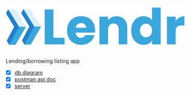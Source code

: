 # ![Lendr Logo](https://github.com/dl90/lendr/blob/main/logo.png?raw=true)

Lending/borrowing listing app

* [x] [db diagram](https://drive.google.com/file/d/1p29qV9yT3BRSuX99Q7xJdYDsKWT3ECak/view?usp=sharing)
* [x] [postman api doc](https://documenter.getpostman.com/view/10337266/TVeiCqJs)
* [x] [server](https://www.lendr-bc.me/)

